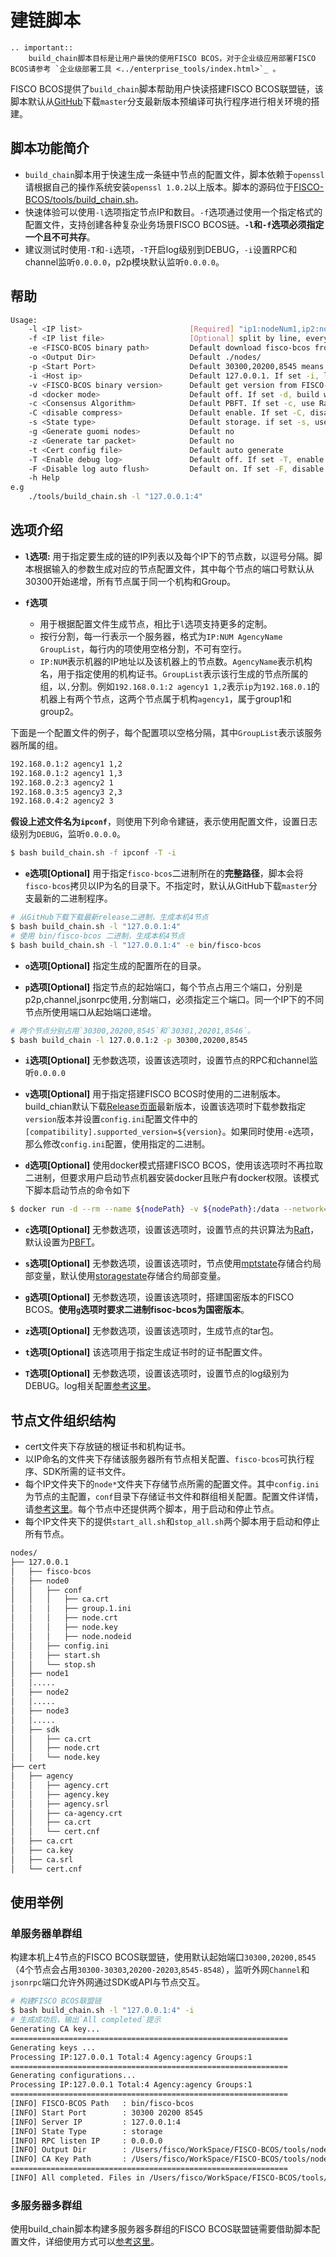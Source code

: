 # 建链脚本

```eval_rst
.. important::
    build_chain脚本目标是让用户最快的使用FISCO BCOS，对于企业级应用部署FISCO BCOS请参考 `企业级部署工具 <../enterprise_tools/index.html>`_ 。
```

FISCO BCOS提供了`build_chain`脚本帮助用户快读搭建FISCO BCOS联盟链，该脚本默认从[GitHub](https://github.com/FISCO-BCOS/FISCO-BCOS)下载`master`分支最新版本预编译可执行程序进行相关环境的搭建。

## 脚本功能简介

- `build_chain`脚本用于快速生成一条链中节点的配置文件，脚本依赖于`openssl`请根据自己的操作系统安装`openssl 1.0.2`以上版本。脚本的源码位于[FISCO-BCOS/tools/build_chain.sh][build_chain]。
- 快速体验可以使用`-l`选项指定节点IP和数目。`-f`选项通过使用一个指定格式的配置文件，支持创建各种复杂业务场景FISCO BCOS链。**`-l`和`-f`选项必须指定一个且不可共存**。
- 建议测试时使用`-T`和`-i`选项，`-T`开启log级别到DEBUG，`-i`设置RPC和channel监听`0.0.0.0`，p2p模块默认监听`0.0.0.0`。

## 帮助

```bash
Usage:
    -l <IP list>                        [Required] "ip1:nodeNum1,ip2:nodeNum2" e.g:"192.168.0.1:2,192.168.0.2:3"
    -f <IP list file>                   [Optional] split by line, every line should be "ip:nodeNum agencyName groupList". eg "127.0.0.1:4 agency1 1,2"
    -e <FISCO-BCOS binary path>         Default download fisco-bcos from GitHub. If set -e, use the binary at the specified location
    -o <Output Dir>                     Default ./nodes/
    -p <Start Port>                     Default 30300,20200,8545 means p2p_port start from 30300, channel_port from 20200, jsonrpc_port from 8545
    -i <Host ip>                        Default 127.0.0.1. If set -i, listen 0.0.0.0
    -v <FISCO-BCOS binary version>      Default get version from FISCO-BCOS/blob/master/release_note.txt. eg. 2.0.0-rc1
    -d <docker mode>                    Default off. If set -d, build with docker
    -c <Consensus Algorithm>            Default PBFT. If set -c, use Raft
    -C <disable compress>               Default enable. If set -C, disable compress
    -s <State type>                     Default storage. if set -s, use mpt
    -g <Generate guomi nodes>           Default no
    -z <Generate tar packet>            Default no
    -t <Cert config file>               Default auto generate
    -T <Enable debug log>               Default off. If set -T, enable debug log
    -F <Disable log auto flush>         Default on. If set -F, disable log auto flush
    -h Help
e.g
    ./tools/build_chain.sh -l "127.0.0.1:4"
```

## 选项介绍

- **`l`选项:** 
用于指定要生成的链的IP列表以及每个IP下的节点数，以逗号分隔。脚本根据输入的参数生成对应的节点配置文件，其中每个节点的端口号默认从30300开始递增，所有节点属于同一个机构和Group。

- **`f`选项** 
    + 用于根据配置文件生成节点，相比于`l`选项支持更多的定制。
    + 按行分割，每一行表示一个服务器，格式为`IP:NUM AgencyName GroupList`，每行内的项使用空格分割，不可有空行。
    + `IP:NUM`表示机器的IP地址以及该机器上的节点数。`AgencyName`表示机构名，用于指定使用的机构证书。`GroupList`表示该行生成的节点所属的组，以`,`分割。例如`192.168.0.1:2 agency1 1,2`表示`ip`为`192.168.0.1`的机器上有两个节点，这两个节点属于机构`agency1`，属于group1和group2。

下面是一个配置文件的例子，每个配置项以空格分隔，其中`GroupList`表示该服务器所属的组。

```bash
192.168.0.1:2 agency1 1,2
192.168.0.1:2 agency1 1,3
192.168.0.2:3 agency2 1
192.168.0.3:5 agency3 2,3
192.168.0.4:2 agency2 3
```

**假设上述文件名为`ipconf`**，则使用下列命令建链，表示使用配置文件，设置日志级别为`DEBUG`，监听`0.0.0.0`。

```bash
$ bash build_chain.sh -f ipconf -T -i
```

- **`e`选项[**Optional**]**
用于指定`fisco-bcos`二进制所在的**完整路径**，脚本会将`fisco-bcos`拷贝以IP为名的目录下。不指定时，默认从GitHub下载`master`分支最新的二进制程序。

```bash
# 从GitHub下载下载最新release二进制，生成本机4节点
$ bash build_chain.sh -l "127.0.0.1:4"
# 使用 bin/fisco-bcos 二进制，生成本机4节点
$ bash build_chain.sh -l "127.0.0.1:4" -e bin/fisco-bcos 
```

- **`o`选项[**Optional**]**
指定生成的配置所在的目录。

- **`p`选项[**Optional**]**
指定节点的起始端口，每个节点占用三个端口，分别是p2p,channel,jsonrpc使用`,`分割端口，必须指定三个端口。同一个IP下的不同节点所使用端口从起始端口递增。

```bash
# 两个节点分别占用`30300,20200,8545`和`30301,20201,8546`。
$ bash build_chain -l 127.0.0.1:2 -p 30300,20200,8545
```

- **`i`选项[**Optional**]**
无参数选项，设置该选项时，设置节点的RPC和channel监听`0.0.0.0`

- **`v`选项[**Optional**]**
用于指定搭建FISCO BCOS时使用的二进制版本。build_chian默认下载[Release页面](https://github.com/FISCO-BCOS/FISCO-BCOS/releases)最新版本，设置该选项时下载参数指定`version`版本并设置`config.ini`配置文件中的`[compatibility].supported_version=${version}`。如果同时使用`-e`选项，那么修改`config.ini`配置，使用指定的二进制。

- **`d`选项[**Optional**]**
使用docker模式搭建FISCO BCOS，使用该选项时不再拉取二进制，但要求用户启动节点机器安装docker且账户有docker权限。该模式下脚本启动节点的命令如下
```bash
$ docker run -d --rm --name ${nodePath} -v ${nodePath}:/data --network=host -w=/data fiscoorg/fiscobcos:latest -c config.ini
```

- **`c`选项[**Optional**]**
无参数选项，设置该选项时，设置节点的共识算法为[Raft](../design/consensus/raft.md)，默认设置为[PBFT](../design/consensus/pbft.md)。

- **`s`选项[**Optional**]**
无参数选项，设置该选项时，节点使用[mptstate](../design/storage/mpt.md)存储合约局部变量，默认使用[storagestate](../design/storage/storage.md)存储合约局部变量。

- **`g`选项[**Optional**]**
无参数选项，设置该选项时，搭建国密版本的FISCO BCOS。**使用`g`选项时要求二进制fisoc-bcos为国密版本**。

- **`z`选项[**Optional**]**
无参数选项，设置该选项时，生成节点的tar包。

- **`t`选项[**Optional**]**
该选项用于指定生成证书时的证书配置文件。

- **`T`选项[**Optional**]**
无参数选项，设置该选项时，设置节点的log级别为DEBUG。log相关配置[参考这里](log_access.md)。

## 节点文件组织结构

- cert文件夹下存放链的根证书和机构证书。
- 以IP命名的文件夹下存储该服务器所有节点相关配置、`fisco-bcos`可执行程序、SDK所需的证书文件。
- 每个IP文件夹下的`node*`文件夹下存储节点所需的配置文件。其中`config.ini`为节点的主配置，`conf`目录下存储证书文件和群组相关配置。配置文件详情，请[参考这里](configuration.md)。每个节点中还提供两个脚本，用于启动和停止节点。
- 每个IP文件夹下的提供`start_all.sh`和`stop_all.sh`两个脚本用于启动和停止所有节点。

```bash
nodes/
├── 127.0.0.1
│   ├── fisco-bcos
│   ├── node0
│   │   ├── conf
│   │   │   ├── ca.crt
│   │   │   ├── group.1.ini
│   │   │   ├── node.crt
│   │   │   ├── node.key
│   │   │   ├── node.nodeid
│   │   ├── config.ini
│   │   ├── start.sh
│   │   └── stop.sh
│   ├── node1
│   │.....
│   ├── node2
│   │.....
│   ├── node3
│   │.....
│   ├── sdk
│   │   ├── ca.crt
│   │   ├── node.crt
│   │   └── node.key
├── cert
│   ├── agency
│   │   ├── agency.crt
│   │   ├── agency.key
│   │   ├── agency.srl
│   │   ├── ca-agency.crt
│   │   ├── ca.crt
│   │   └── cert.cnf
│   ├── ca.crt
│   ├── ca.key
│   ├── ca.srl
│   └── cert.cnf
```

## 使用举例

### 单服务器单群组

构建本机上4节点的FISCO BCOS联盟链，使用默认起始端口`30300,20200,8545`（4个节点会占用`30300-30303`,`20200-20203`,`8545-8548`），监听外网`Channel`和`jsonrpc`端口允许外网通过SDK或API与节点交互。

```bash
# 构建FISCO BCOS联盟链
$ bash build_chain.sh -l "127.0.0.1:4" -i
# 生成成功后，输出`All completed`提示
Generating CA key...
==============================================================
Generating keys ...
Processing IP:127.0.0.1 Total:4 Agency:agency Groups:1
==============================================================
Generating configurations...
Processing IP:127.0.0.1 Total:4 Agency:agency Groups:1
==============================================================
[INFO] FISCO-BCOS Path   : bin/fisco-bcos
[INFO] Start Port        : 30300 20200 8545
[INFO] Server IP         : 127.0.0.1:4
[INFO] State Type        : storage
[INFO] RPC listen IP     : 0.0.0.0
[INFO] Output Dir        : /Users/fisco/WorkSpace/FISCO-BCOS/tools/nodes
[INFO] CA Key Path       : /Users/fisco/WorkSpace/FISCO-BCOS/tools/nodes/cert/ca.key
==============================================================
[INFO] All completed. Files in /Users/fisco/WorkSpace/FISCO-BCOS/tools/nodes
```

### 多服务器多群组

使用build_chain脚本构建多服务器多群组的FISCO BCOS联盟链需要借助脚本配置文件，详细使用方式可以[参考这里](../tutorial/group_use_cases.md)。

[build_chain]:https://github.com/FISCO-BCOS/FISCO-BCOS/blob/master/tools/build_chain.sh
